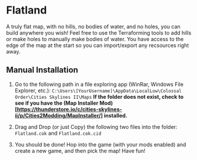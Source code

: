 # Flatland

A truly flat map, with no hills, no bodies of water, and no holes, you can build anywhere you wish! Feel free to use the Terraforming tools to add hills or make holes to manually make bodies of water. You have access to the edge of the map at the start so you can import/export any recsources right away.

## Manual Installation

1. Go to the following path in a file exploring app (WinRar, Windows File Explorer, etc.):
`C:\Users\[YourUsername]\AppData\LocalLow\Colossal Order\Cities Skylines II\Maps`
**If the folder does not exist, check to see if you have the (Map Installer Mod)[https://thunderstore.io/c/cities-skylines-ii/p/Cities2Modding/MapInstaller/] installed.**

2. Drag and Drop (or just Copy) the following two files into the folder:
   `Flatland.cok` and `Flatland.cok.cid`

3. You should be done! Hop into the game (with your mods enabled) and create a new game, and then pick the map! Have fun!
